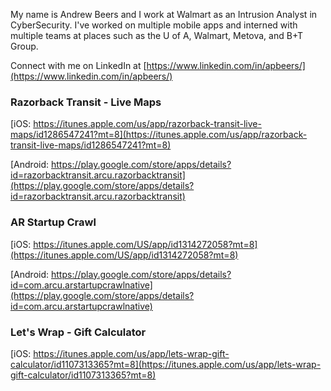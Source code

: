 My name is Andrew Beers and I work at Walmart as an Intrusion Analyst in CyberSecurity. I've worked on multiple mobile apps and interned with multiple teams at places such as the U of A, Walmart, Metova, and B+T Group.

Connect with me on LinkedIn at [https://www.linkedin.com/in/apbeers/](https://www.linkedin.com/in/apbeers/)

### Razorback Transit - Live Maps

[iOS: https://itunes.apple.com/us/app/razorback-transit-live-maps/id1286547241?mt=8](https://itunes.apple.com/us/app/razorback-transit-live-maps/id1286547241?mt=8)

[Android: https://play.google.com/store/apps/details?id=razorbacktransit.arcu.razorbacktransit](https://play.google.com/store/apps/details?id=razorbacktransit.arcu.razorbacktransit)

### AR Startup Crawl

[iOS: https://itunes.apple.com/US/app/id1314272058?mt=8](https://itunes.apple.com/US/app/id1314272058?mt=8)

[Android: https://play.google.com/store/apps/details?id=com.arcu.arstartupcrawlnative](https://play.google.com/store/apps/details?id=com.arcu.arstartupcrawlnative)

### Let's Wrap - Gift Calculator

[iOS: https://itunes.apple.com/us/app/lets-wrap-gift-calculator/id1107313365?mt=8](https://itunes.apple.com/us/app/lets-wrap-gift-calculator/id1107313365?mt=8)
